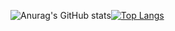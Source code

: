 ![Anurag's GitHub stats](https://github-readme-stats.vercel.app/api?username=ArronDavies&bg_color=30,e96443,904e95&title_color=fff&text_color=fff)[![Top Langs](https://github-readme-stats.vercel.app/api/top-langs/?username=ArronDavies&bg_color=30,e96443,904e95&title_color=fff&text_color=fff&langs_count=8)](https://github.com/anuraghazra/github-readme-stats)
